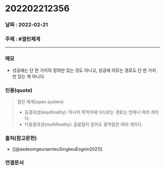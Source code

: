 # 202202212356
### 날짜 : 2022-02-21 

### 주제 : #열린체계

---
### 메모
- 성공에는 단 한 가지의 정의만 있는 것도 아니고, 성공에 이르는 경로도 단 한 가지만 있는 게 아니다.

### 인용(quote)
> 열린 체계(open system)
> - 등결과성(equifinality): 하나의 목적지에 다다르는 경로는 언제나 여러 개이다.
> - 다중결과성(multifinality): 출발점이 같아도 종착점은 여러 개이다.

### 출처(참고문헌)
- [[@aedeomgeuraenteuSingkeuEogein2021]]

### 연결문서